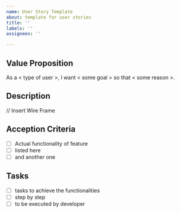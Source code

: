 ```yaml
---
name: User Story Template
about: template for user stories
title: ''
labels: ''
assignees: ''

---
```


## Value Proposition
As a < type of user >, I want < some goal > so that < some reason >.
## Description
// Insert Wire Frame
## Acception Criteria
- [ ] Actual functionality of feature
- [ ] listed here
- [ ] and another one
## Tasks
- [ ] tasks to achieve the functionalities
- [ ] step by step
- [ ] to be executed by developer
